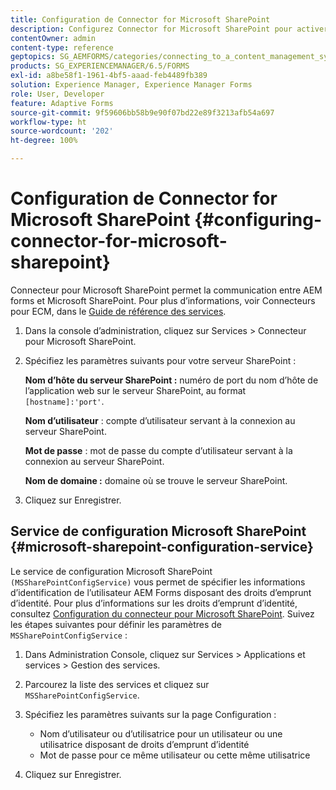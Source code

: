 ```yaml
---
title: Configuration de Connector for Microsoft SharePoint
description: Configurez Connector for Microsoft SharePoint pour activer la communication entre AEM forms et Microsoft SharePoint.
contentOwner: admin
content-type: reference
geptopics: SG_AEMFORMS/categories/connecting_to_a_content_management_system
products: SG_EXPERIENCEMANAGER/6.5/FORMS
exl-id: a8be58f1-1961-4bf5-aaad-feb4489fb389
solution: Experience Manager, Experience Manager Forms
role: User, Developer
feature: Adaptive Forms
source-git-commit: 9f59606bb58b9e90f07bd22e89f3213afb54a697
workflow-type: ht
source-wordcount: '202'
ht-degree: 100%

---
```


# Configuration de Connector for Microsoft SharePoint {#configuring-connector-for-microsoft-sharepoint}

Connecteur pour Microsoft SharePoint permet la communication entre AEM forms et Microsoft SharePoint. Pour plus d’informations, voir Connecteurs pour ECM, dans le [Guide de référence des services](https://help.adobe.com/fr_FR/livecycle/11.0/Services/index.html).

1. Dans la console d’administration, cliquez sur Services > Connecteur pour Microsoft SharePoint.
1. Spécifiez les paramètres suivants pour votre serveur SharePoint :

   **Nom d’hôte du serveur SharePoint :** numéro de port du nom d’hôte de l’application web sur le serveur SharePoint, au format `[hostname]:'port'`.

   **Nom d’utilisateur** : compte d’utilisateur servant à la connexion au serveur SharePoint.

   **Mot de passe** : mot de passe du compte d’utilisateur servant à la connexion au serveur SharePoint.

   **Nom de domaine :** domaine où se trouve le serveur SharePoint.

1. Cliquez sur Enregistrer.

## Service de configuration Microsoft SharePoint {#microsoft-sharepoint-configuration-service}

Le service de configuration Microsoft SharePoint `(MSSharePointConfigService)` vous permet de spécifier les informations d’identification de l’utilisateur AEM Forms disposant des droits d’emprunt d’identité. Pour plus d’informations sur les droits d’emprunt d’identité, consultez [Configuration du connecteur pour Microsoft SharePoint](https://help.adobe.com/fr/AEMForms/6.1/SharePointConfig/index.html). Suivez les étapes suivantes pour définir les paramètres de `MSSharePointConfigService` :

1. Dans Administration Console, cliquez sur Services > Applications et services > Gestion des services.
1. Parcourez la liste des services et cliquez sur `MSSharePointConfigService`.
1. Spécifiez les paramètres suivants sur la page Configuration :

   * Nom d’utilisateur ou d’utilisatrice pour un utilisateur ou une utilisatrice disposant de droits d’emprunt d’identité
   * Mot de passe pour ce même utilisateur ou cette même utilisatrice

1. Cliquez sur Enregistrer.
